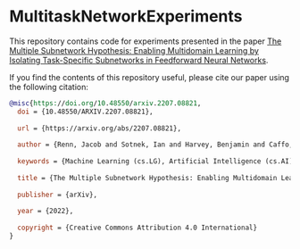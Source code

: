 # MultitaskNetworkExperiments

This repository contains code for experiments presented in the paper [The Multiple Subnetwork Hypothesis: Enabling Multidomain Learning by Isolating Task-Specific Subnetworks in Feedforward Neural Networks](https://arxiv.org/abs/2207.08821).

If you find the contents of this repository useful, please cite our paper using the following citation:

```bibtex
@misc{https://doi.org/10.48550/arxiv.2207.08821,
  doi = {10.48550/ARXIV.2207.08821},
  
  url = {https://arxiv.org/abs/2207.08821},
  
  author = {Renn, Jacob and Sotnek, Ian and Harvey, Benjamin and Caffo, Brian},
  
  keywords = {Machine Learning (cs.LG), Artificial Intelligence (cs.AI), FOS: Computer and information sciences, FOS: Computer and information sciences},
  
  title = {The Multiple Subnetwork Hypothesis: Enabling Multidomain Learning by Isolating Task-Specific Subnetworks in Feedforward Neural Networks},
  
  publisher = {arXiv},
  
  year = {2022},
  
  copyright = {Creative Commons Attribution 4.0 International}
}
```
